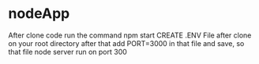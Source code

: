 # nodeApp
After clone code run the command npm start
CREATE .ENV File after clone on your root directory after that add PORT=3000 in that file and save, so that file node server run on port 300
